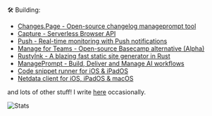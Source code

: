 🛠️ Building:
  - [Changes.Page - Open-source changelog manageprompt tool](https://changes.page)
  - [Capture - Serverless Browser API](https://capture.techulus.in)
  - [Push - Real-time monitoring with Push notifications](https://push.techulus.com)
  - [Manage for Teams - Open-source Basecamp alternative (Alpha)](http://managee.xyz)
  - [RustyInk - A blazing fast static site generator in Rust](https://github.com/arjunkomath/RustyInk)
  - [ManagePrompt - Build, Deliver and Manage AI workflows](https://manageprompt.com)
  - [Code snippet runner for iOS & iPadOS](https://code.techulus.com)
  - [Netdata client for iOS, iPadOS & macOS](https://github.com/arjunkomath/netdata-ios)

and lots of other stuff! I write [here](https://techulus.xyz) occasionally.

![Stats](https://github-readme-stats.vercel.app/api?username=arjunkomath&show_icons=true&theme=transparent)
